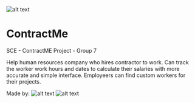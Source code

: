 ![alt text](https://i.imgur.com/bQdwHX2.jpeg)
# ContractMe
SCE - ContractME Project - Group 7

Help human resources company who hires contractor to work.
Can track the worker work hours and dates to calculate their salaries with more accurate and simple interface.
Employeers can find custom workers for their projects.

Made by:
![alt text](https://i.imgur.com/4VbTpxm.jpeg)
![alt text](https://i.imgur.com/7ROAHti.jpeg)

